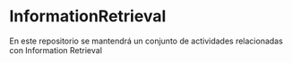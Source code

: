 # InformationRetrieval
En este repositorio se mantendrá un conjunto de actividades relacionadas con Information Retrieval

